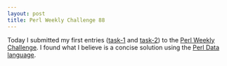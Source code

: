 ```yaml
---
layout: post
title: Perl Weekly Challenge 88
---
```

Today I submitted my first entries
([task-1](https://github.com/manwar/perlweeklychallenge-club/blob/master/challenge-088/wlmb/perl/ch-1.pl)
and
[task-2](https://github.com/manwar/perlweeklychallenge-club/blob/master/challenge-088/wlmb/perl/ch-2.pl))
to the [Perl Weekly
Challenge](https://perlweeklychallenge.org/blog/perl-weekly-challenge-088/). I
found what I believe is a concise solution using the [Perl Data
language](http://pdl.perl.org/).
